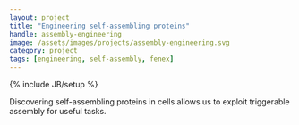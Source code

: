 ```yaml
---
layout: project
title: "Engineering self-assembling proteins"
handle: assembly-engineering
image: /assets/images/projects/assembly-engineering.svg
category: project
tags: [engineering, self-assembly, fenex]
---
```

{% include JB/setup %}

Discovering self-assembling proteins in cells allows us to exploit triggerable assembly for useful tasks. 